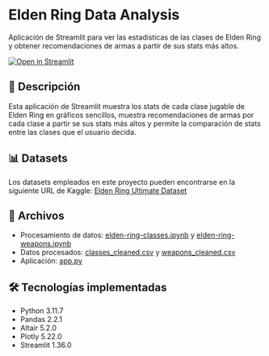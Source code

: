 # Elden Ring Data Analysis
Aplicación de Streamlit para ver las estadísticas de las clases de Elden Ring y obtener recomendaciones de armas a partir de sus stats más altos.

[![Open in Streamlit](https://static.streamlit.io/badges/streamlit_badge_black_white.svg)](https://elden-ring-data-analysis-xvdxupayilwi4pwjrjnusx.streamlit.app/)

## :bookmark_tabs: Descripción
Esta aplicación de Streamlit muestra los stats de cada clase jugable de Elden Ring en gráficos sencillos, muestra recomendaciones de armas por cada clase a partir se sus stats más altos y permite la comparación de stats entre las clases que el usuario decida.

## :bar_chart: Datasets
Los datasets empleados en este proyecto pueden encontrarse en la siguiente URL de Kaggle: [Elden Ring Ultimate Dataset](https://www.kaggle.com/datasets/robikscube/elden-ring-ultimate-dataset)

## :file_folder: Archivos
- Procesamiento de datos: [elden-ring-classes.ipynb](https://github.com/AlfredoColunga/Elden-Ring-Data-Analysis/blob/36c14822e4aaa7918568b785b90d7b9f939a1bf6/elden-ring-classes.ipynb) y [elden-ring-weapons.ipynb](https://github.com/AlfredoColunga/Elden-Ring-Data-Analysis/blob/36c14822e4aaa7918568b785b90d7b9f939a1bf6/elden-ring-weapons.ipynb)
- Datos procesados: [classes_cleaned.csv](https://github.com/AlfredoColunga/Elden-Ring-Data-Analysis/blob/36c14822e4aaa7918568b785b90d7b9f939a1bf6/classes_cleaned.csv) y [weapons_cleaned.csv](https://github.com/AlfredoColunga/Elden-Ring-Data-Analysis/blob/36c14822e4aaa7918568b785b90d7b9f939a1bf6/weapons_cleaned.csv)
- Aplicación: [app.py](https://github.com/AlfredoColunga/Elden-Ring-Data-Analysis/blob/36c14822e4aaa7918568b785b90d7b9f939a1bf6/app.py)

## :hammer_and_wrench: Tecnologías implementadas
- Python 3.11.7
- Pandas 2.2.1
- Altair 5.2.0
- Plotly 5.22.0
- Streamlit 1.36.0
